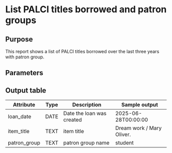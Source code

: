 # List PALCI titles borrowed and patron groups

## Purpose
This report shows a list of PALCI titles borrowed over the last three years with patron group.
## Parameters

## Output table

| Attribute | Type | Description | Sample output |
| --- | --- | --- | --- |
| loan_date |DATE| Date the loan was created | 2025-06-28T00:00:00 | 
| item_title | TEXT | item title | Dream work / Mary Oliver. |
| patron_group | TEXT | patron group name | student |
